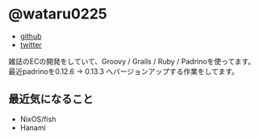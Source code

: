 # @wataru0225

* [github](https://github.com/wataru0225)
* [twitter](https://twitter.com/aild_arch_bfmv)

雑誌のECの開発をしていて、Groovy / Grails / Ruby / Padrinoを使ってます。
最近padrinoを0.12.6 -> 0.13.3 へバージョンアップする作業をしてます。

## 最近気になること

* NixOS/fish
* Hanami
